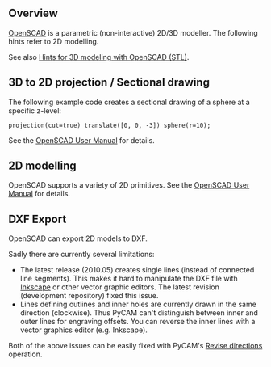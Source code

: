 Overview
--------

[OpenSCAD](http://openscad.org) is a parametric (non-interactive) 2D/3D
modeller. The following hints refer to 2D modelling.

See also [Hints for 3D modeling with OpenSCAD
(STL)](Hints_for_3D_modeling_with_OpenSCAD_(STL)).

3D to 2D projection / Sectional drawing
---------------------------------------

The following example code creates a sectional drawing of a sphere at a
specific z-level:

    projection(cut=true) translate([0, 0, -3]) sphere(r=10);

See the [OpenSCAD User
Manual](http://en.wikibooks.org/wiki/OpenSCAD_User_Manual/3D_to_2D_Projection)
for details.

2D modelling
------------

OpenSCAD supports a variety of 2D primitives. See the [OpenSCAD User
Manual](http://en.wikibooks.org/wiki/OpenSCAD_User_Manual/2D_Primitives)
for details.

DXF Export
----------

OpenSCAD can export 2D models to DXF.

Sadly there are currently several limitations:

-   The latest release (2010.05) creates single lines (instead of
    connected line segments). This makes it hard to manipulate the DXF
    file with [Inkscape](http://inkscape.org) or other vector graphic
    editors. The latest revision (development repository) fixed this
    issue.
-   Lines defining outlines and inner holes are currently drawn in the
    same direction (clockwise). Thus PyCAM can't distinguish between
    inner and outer lines for engraving offsets. You can reverse the
    inner lines with a vector graphics editor (e.g. Inkscape).

Both of the above issues can be easily fixed with PyCAM's [Revise
directions](ModelTransformations#Miscellaneous) operation.
